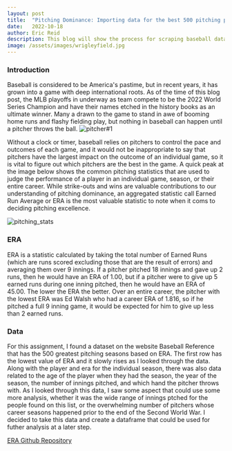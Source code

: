 ```yaml
---
layout: post
title:  "Pitching Dominance: Importing data for the best 500 pitching performances"
date:   2022-10-18
author: Eric Reid
description: This blog will show the process for scraping baseball data from Baseball Reference in preparation for futher analysis.
image: /assets/images/wrigleyfield.jpg
---
```

### Introduction

Baseball is considered to be America's pastime, but in recent years, it has grown into a game with deep international roots. As of the time of this blog post, the MLB playoffs in underway as team compete to be the 2022 World Series Champion and have their names etched in the history books as an ultimate winner. Many a drawn to the game to stand in awe of booming home runs and flashy fielding play, but nothing in baseball can happen until a pitcher throws the ball. 
![pitcher#1](https://user-images.githubusercontent.com/100799679/196492955-b7b60fd3-39ee-4874-9777-eb0b9e275a17.jpg)

Without a clock or timer, baseball relies on pitchers to control the pace and outcomes of each game, and it would not be inappropriate to say that pitchers have the largest impact on the outcome of an individual game, so it is vital to figure out which pitchers are the best in the game. A quick peak at the image below shows the common pitching statistics that are used to judge the performance of a player in an individual game, season, or their entire career. While strike-outs and wins are valuable contributions to our understanding of pitching dominance, an aggregated statistic call Earned Run Average or ERA is the most valuable statistic to note when it coms to deciding pitching excellence. 

![pitching_stats](https://user-images.githubusercontent.com/100799679/196504768-da58d3c5-07c9-4d13-8154-ed324b1f0771.jpg)

### ERA

ERA is a statistic calculated by taking the total number of Earned Runs (which are runs scored excluding those that are the result of errors) and averaging them over 9 innings. If a pitcher pitched 18 innings and gave up 2 runs, then he would have an ERA of 1.00, but if a pitcher were to give up 5 earned runs during one inning pitched, then he would have an ERA of 45.00. The lower the ERA the better. Over an entire career, the pitcher with the lowest ERA was Ed Walsh who had a career ERA of 1.816, so if he pitched a full 9 inning game, it would be expected for him to give up less than 2 earned runs. 

### Data

For this assignment, I found a dataset on the website Baseball Reference that has the 500 greatest pitching seasons based on ERA. The first row has the lowest value of ERA and it slowly rises as I looked through the data. Along with the player and era for the individual season, there was also data related to the age of the player when they had the season, the year of the season, the number of innings pitched, and which hand the pitcher throws with. As I looked through this data, I saw some aspect that could use some more analysis, whether it was the wide range of innings ptched for the people found on this list, or the overwhelming number of pitchers whose career seasons happened prior to the end of the Second World War. I decided to take this data and create a dataframe that could be used for futher analysis at a later step.



[ERA Github Repository](https://github.com/erictreid514/baseball_era)

